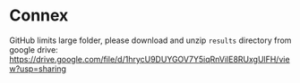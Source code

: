 # Connex

GitHub limits large folder, please download and unzip `results` directory from google drive: https://drive.google.com/file/d/1hrycU9DUYGOV7Y5iqRnVilE8RUxgUlFH/view?usp=sharing
